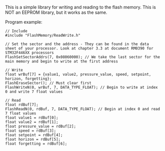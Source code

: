 This is a simple library for writing and reading to the flash memory. This is NOT an EEPROM library, but it works as the same. 

Program example:

```
// Include
#include "FlashMemory/ReadWrite.h"

// Set the sector and the address - They can be found in the data sheet of your processor. Look at chapter 3.3 at document RM0390 for STM32F446XX processors
FlashSetSectorAddrs(7, 0x08060000); // We take the last sector for the main memory and begin to write at the first address

// Write
float wrBuf[7] = {value1, value2, pressure_value, speed, setpoint, horizon, forgetting};
FlashEraseSector(); // Must clear first
FlashWriteN(0, wrBuf, 7, DATA_TYPE_FLOAT); // Begin to write at index 0 and write 7 float values

// Read 
float rdBuf[7];
FlashReadN(0, rdBuf, 7, DATA_TYPE_FLOAT); // Begin at index 0 and read 7 float values
float value1 = rdBuf[0];
float value2 = rdBuf[1];
float pressure_value = rdBuf[2];
float speed = rdBuf[3];
float setpoint = rdBuf[4];
float horizon = rdBuf[5];
float forgetting = rdBuf[6];
```

